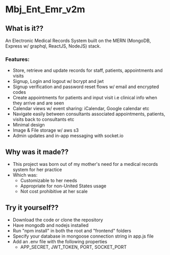 # Mbj_Ent_Emr_v2m

## What is it??

An Electronic Medical Records System built on the MERN (MongoDB, Express w/ graphql, ReactJS, NodeJS) stack.

### Features:
- Store, retrieve and update records for staff, patients, appointments and visits
- Signup, Login and logout w/ bcrypt and jwt
- Signup verification and password reset flows w/ email and encrypted codes
- Create appointments for patients and input visit i.e clinical info when they arrive and are seen
- Calendar views w/ event sharing: iCalendar, Google calendar etc
- Navigate easily between consultants associated appointments, patients, visits back to consultants etc
- Minimal design
- Image & File storage w/ aws s3
- Admin updates and in-app messaging with socket.io


## Why was it made??

- This project was born out of my mother's need for a medical records system for her practice
- Which was:
  - Customizable to her needs
  - Appropriate for non-United States usage
  - Not cost prohibitive at her scale


## Try it yourself??

- Download the code or clone the repository
- Have mongodb and nodejs installed
- Run "npm install" in both the root and "frontend" folders
- Specify your database in mongoose connection string in app.js file
- Add an .env file with the following properties
  - APP_SECRET, JWT_TOKEN, PORT, SOCKET_PORT
